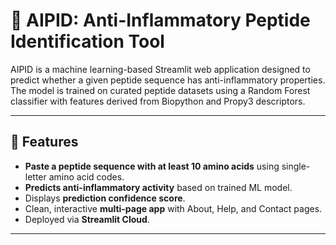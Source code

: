 # 🧬 AIPID: Anti-Inflammatory Peptide Identification Tool

AIPID is a machine learning-based Streamlit web application designed to predict whether a given peptide sequence has anti-inflammatory properties. The model is trained on curated peptide datasets using a Random Forest classifier with features derived from Biopython and Propy3 descriptors.

---

## 📌 Features
- **Paste a peptide sequence with at least 10 amino acids** using single-letter amino acid codes.
- **Predicts anti-inflammatory activity** based on trained ML model.
- Displays **prediction confidence score**.
- Clean, interactive **multi-page app** with About, Help, and Contact pages.
- Deployed via **Streamlit Cloud**.

---



